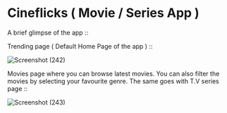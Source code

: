 # Cineflicks ( Movie / Series App )

A brief glimpse of the app ::

Trending page ( Default Home Page of the app ) ::

![Screenshot (242)](https://github.com/Rahul-500/Cineflicks/assets/94467838/c44397b3-c592-4389-bac0-1a427143eb7b)

Movies page where you can browse latest movies. You can also filter the movies by selecting your favourite genre.
The same goes with T.V series page ::

![Screenshot (243)](https://github.com/Rahul-500/Cineflicks/assets/94467838/a59f96c4-559a-442e-a2ca-1357404d392c)
